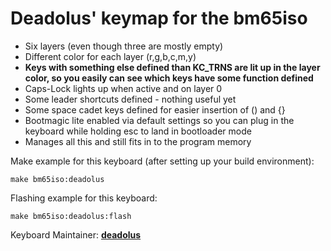 # Deadolus' keymap for the bm65iso

* Six layers (even though three are mostly empty)
* Different color for each layer (r,g,b,c,m,y)
* **Keys with something else defined than KC_TRNS are lit up in the layer color, so you easily can see which keys have some function defined**
* Caps-Lock lights up when active and on layer 0
* Some leader shortcuts defined - nothing useful yet
* Some space cadet keys defined for easier insertion of () and {}
* Bootmagic lite enabled via default settings so you can plug in the keyboard while holding esc to land in bootloader mode
* Manages all this and still fits in to the program memory

Make example for this keyboard (after setting up your build environment):

    make bm65iso:deadolus

Flashing example for this keyboard:

    make bm65iso:deadolus:flash

Keyboard Maintainer: **[deadolus](https://github.com/deadolus)**
